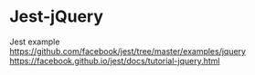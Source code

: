 # Jest-jQuery
Jest example
https://github.com/facebook/jest/tree/master/examples/jquery
https://facebook.github.io/jest/docs/tutorial-jquery.html